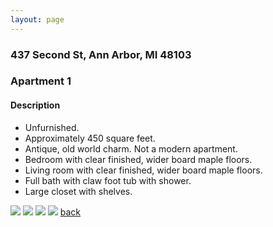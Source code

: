 ```yaml
---
layout: page
---
```


### 437 Second St, Ann Arbor, MI  48103

### Apartment 1
#### Description

* Unfurnished.
* Approximately 450 square feet.
* Antique, old world charm.  Not a modern apartment.
* Bedroom with clear finished, wider board maple floors.
* Living room with clear finished, wider board maple floors.
* Full bath with claw foot tub with shower.
* Large closet with shelves.

![](/assets/images/437second/437secondapt1pic1.jpg)
![](/assets/images/437second/437secondapt1pic2.jpg)
![](/assets/images/437second/437secondapt1pic3.jpg)
![](/assets/images/437second/437secondapt1pic4.jpg)
[back](/)
